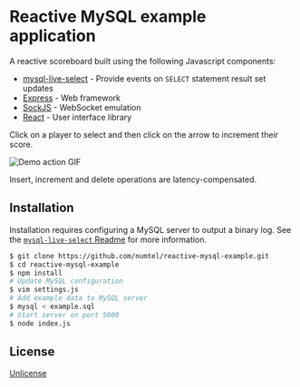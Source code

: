 # Reactive MySQL example application

A reactive scoreboard built using the following Javascript components:

* [mysql-live-select](https://github.com/numtel/mysql-live-select) - Provide events on `SELECT` statement result set updates
* [Express](http://expressjs.com) - Web framework
* [SockJS](http://sockjs.org) - WebSocket emulation
* [React](http://reactjs.org) - User interface library

Click on a player to select and then click on the arrow to increment their score.

![Demo action GIF](docs/reactive-demo.gif)

Insert, increment and delete operations are latency-compensated.

## Installation

Installation requires configuring a MySQL server to output a binary log. See the [`mysql-live-select` Readme](https://github.com/numtel/mysql-live-select) for more information.

```bash
$ git clone https://github.com/numtel/reactive-mysql-example.git
$ cd reactive-mysql-example
$ npm install
# Update MySQL configuration
$ vim settings.js
# Add example data to MySQL server
$ mysql < example.sql
# Start server on port 5000
$ node index.js
```

## License

[Unlicense](http://unlicense.org/)

